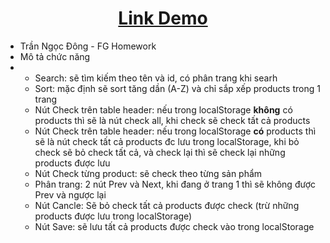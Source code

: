<h1 style="text-align:center"><a href="https://tndong799.github.io/vue-assignment-2/" target="_blank">Link Demo</a></h1>
<ul>
    <li>Trần Ngọc Đông - FG Homework</li>
    <li>Mô tả chức năng</li>
    <li>
        <ul>
            <li>Search: sẽ tìm kiếm theo tên và id, có phân trang khi searh</li>
            <li>Sort: mặc định sẽ sort tăng dần (A-Z) và chỉ sắp xếp products trong 1 trang</li>
            <li>Nút Check trên table header: nếu trong localStorage <strong>không</strong> có products thì sẽ là nút check all, khi check sẽ check tất cả products</li>
            <li>Nút Check trên table header: nếu trong localStorage <strong>có</strong> products thì sẽ là nút check tất cả products đc lưu trong localStorage, khi bỏ check sẽ bỏ check tất cả, và check lại thì sẽ check lại những products được lưu</li>
            <li>Nút Check từng product: sẽ check theo từng sản phẩm</li>
            <li>Phân trang: 2 nút Prev và Next, khi đang ở trang 1 thì sẽ không được Prev và ngược lại</li>
            <li>Nút Cancle: Sẽ bỏ check tất cả products được check (trừ những products được lưu trong localStorage)</li>
            <li>Nút Save: sẽ lưu tất cả products được check vào trong localStorage</li>
        </ul>
    </li>
</ul>